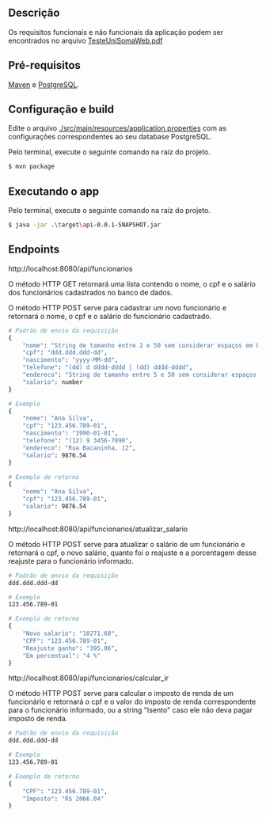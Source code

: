 ## Descrição

Os requisitos funcionais e não funcionais da aplicação podem ser encontrados no arquivo [TesteUniSomaWeb.pdf]()

## Pré-requisitos

[Maven](https://maven.apache.org/install.html) e [PostgreSQL](https://www.postgresqltutorial.com/postgresql-getting-started/).

## Configuração e build

Edite o arquivo [./src/main/resources/application.properties](https://github.com/abfranca/teste-unisoma-web/blob/main/src/main/resources/application.properties) com as configurações correspondentes ao seu database PostgreSQL.

Pelo terminal, execute o seguinte comando na raiz do projeto.

```bash
$ mvn package
```

## Executando o app

Pelo terminal, execute o seguinte comando na raiz do projeto.

```bash
$ java -jar .\target\api-0.0.1-SNAPSHOT.jar
```

## Endpoints

http://localhost:8080/api/funcionarios

O método HTTP GET retornará uma lista contendo o nome, o cpf e o salário dos funcionários cadastrados no banco de dados.

O método HTTP POST serve para cadastrar um novo funcionário e retornará o nome, o cpf e o salário do funcionário cadastrado.

```bash
# Padrão de envio da requisição
{
    "nome": "String de tamanho entre 2 e 50 sem considerar espaços em branco",
    "cpf": "ddd.ddd.ddd-dd",
    "nascimento": "yyyy-MM-dd",
    "telefone": "(dd) d dddd-dddd | (dd) dddd-dddd",
    "endereco": "String de tamanho entre 5 e 50 sem considerar espaços em branco",
    "salario": number
}

# Exemplo
{
    "nome": "Ana Silva",
    "cpf": "123.456.789-01",
    "nascimento": "1990-01-01",
    "telefone": "(12) 9 3456-7890",
    "endereco": "Rua Bacaninha, 12",
    "salario": 9876.54
}

# Exemplo de retorno
{
    "nome": "Ana Silva",
    "cpf": "123.456.789-01",
    "salario": 9876.54
}
```

http://localhost:8080/api/funcionarios/atualizar_salario

O método HTTP POST serve para atualizar o salário de um funcionário e retornará o cpf, o novo salário, quanto foi o reajuste e a porcentagem desse reajuste para o funcionário informado.

```bash
# Padrão de envio da requisição
ddd.ddd.ddd-dd

# Exemplo
123.456.789-01

# Exemplo de retorno
{
    "Novo salario": "10271.60",
    "CPF": "123.456.789-01",
    "Reajuste ganho": "395.06",
    "Em percentual": "4 %"
}
```

http://localhost:8080/api/funcionarios/calcular_ir

O método HTTP POST serve para calcular o imposto de renda de um funcionário e retornará o cpf e o valor do imposto de renda correspondente para o funcionário informado, ou a string "Isento" caso ele não deva pagar imposto de renda.

```bash
# Padrão de envio da requisição
ddd.ddd.ddd-dd

# Exemplo
123.456.789-01

# Exemplo de retorno
{
    "CPF": "123.456.789-01",
    "Imposto": "R$ 2066.04"
}
```